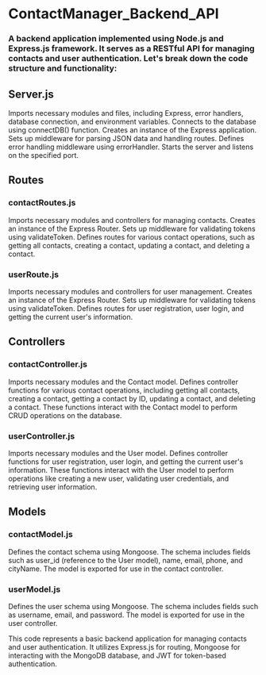 # ContactManager_Backend_API

### A backend application implemented using Node.js and Express.js framework. It serves as a RESTful API for managing contacts and user authentication. Let's break down the code structure and functionality:

## Server.js
  Imports necessary modules and files, including Express, error handlers, database connection, and environment variables.
  Connects to the database using connectDB() function.
  Creates an instance of the Express application.
  Sets up middleware for parsing JSON data and handling routes.
  Defines error handling middleware using errorHandler.
  Starts the server and listens on the specified port.
## Routes
### contactRoutes.js
  Imports necessary modules and controllers for managing contacts.
  Creates an instance of the Express Router.
  Sets up middleware for validating tokens using validateToken.
  Defines routes for various contact operations, such as getting all contacts, creating a contact, updating a contact, and deleting a contact.
### userRoute.js
  Imports necessary modules and controllers for user management.
  Creates an instance of the Express Router.
  Sets up middleware for validating tokens using validateToken.
  Defines routes for user registration, user login, and getting the current user's information.
  
## Controllers
### contactController.js
  Imports necessary modules and the Contact model.
  Defines controller functions for various contact operations, including getting all contacts, creating a contact, getting a contact by ID, updating a contact, and   deleting a contact.
  These functions interact with the Contact model to perform CRUD operations on the database.
### userController.js
  Imports necessary modules and the User model.
  Defines controller functions for user registration, user login, and getting the current user's information.
  These functions interact with the User model to perform operations like creating a new user, validating user credentials, and retrieving user information.
  
## Models
### contactModel.js
  Defines the contact schema using Mongoose.
  The schema includes fields such as user_id (reference to the User model), name, email, phone, and cityName.
  The model is exported for use in the contact controller.
### userModel.js
  Defines the user schema using Mongoose.
  The schema includes fields such as username, email, and password.
  The model is exported for use in the user controller.
  
This code represents a basic backend application for managing contacts and user authentication. It utilizes Express.js for routing, Mongoose for interacting with the MongoDB database, and JWT for token-based authentication.




